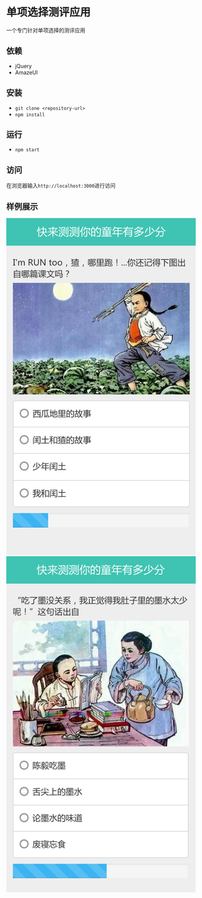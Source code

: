 # 单项选择测评应用

一个专门针对单项选择的测评应用

## 依赖

- jQuery
- AmazeUI

## 安装

- `git clone <repository-url>`
- `npm install`

## 运行

- `npm start`

## 访问

在浏览器输入`http://localhost:3000`进行访问

## 样例展示

![样例图片1](https://raw.githubusercontent.com/tsyeyuanfeng/single-option-evaluation/master/demo/demo1.png)
![样例图片2](https://raw.githubusercontent.com/tsyeyuanfeng/single-option-evaluation/master/demo/demo2.png)


























